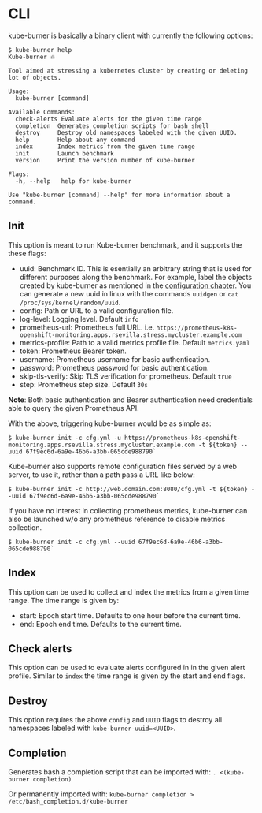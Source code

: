 # CLI
kube-burner is basically a binary client with currently the following options:

```console
$ kube-burner help
Kube-burner 🔥

Tool aimed at stressing a kubernetes cluster by creating or deleting lot of objects.

Usage:
  kube-burner [command]

Available Commands:
  check-alerts Evaluate alerts for the given time range
  completion  Generates completion scripts for bash shell
  destroy     Destroy old namespaces labeled with the given UUID.
  help        Help about any command
  index       Index metrics from the given time range
  init        Launch benchmark
  version     Print the version number of kube-burner

Flags:
  -h, --help   help for kube-burner

Use "kube-burner [command] --help" for more information about a command.
```

## Init

This option is meant to run Kube-burner benchmark, and it supports the these flags:

  - uuid: Benchmark ID. This is esentially an arbitrary string that is used for different purposes along the benchmark. For example, label the objects created by kube-burner as mentioned in the [configuration chapter](configuration/#Default-labels). You can generate a new uuid in linux with the commands `uuidgen` or `cat /proc/sys/kernel/random/uuid`.
  - config: Path or URL to a valid configuration file.
  - log-level: Logging level. Default `info`
  - prometheus-url: Prometheus full URL. i.e. `https://prometheus-k8s-openshift-monitoring.apps.rsevilla.stress.mycluster.example.com`
  - metrics-profile: Path to a valid metrics profile file. Default `metrics.yaml`
  - token: Prometheus Bearer token.
  - username: Prometheus username for basic authentication.
  - password: Prometheus password for basic authentication.
  - skip-tls-verify: Skip TLS verification for prometheus. Default `true`
  - step: Prometheus step size. Default `30s`

**Note**: Both basic authentication and Bearer authentication need credentials able to query the given Prometheus API.

With the above, triggering kube-burner would be as simple as:

```console
$ kube-burner init -c cfg.yml -u https://prometheus-k8s-openshift-monitoring.apps.rsevilla.stress.mycluster.example.com -t ${token} --uuid 67f9ec6d-6a9e-46b6-a3bb-065cde988790`
```

Kube-burner also supports remote configuration files served by a web server, to use it, rather than a path pass a URL like below:

```console
$ kube-burner init -c http://web.domain.com:8080/cfg.yml -t ${token} --uuid 67f9ec6d-6a9e-46b6-a3bb-065cde988790`
```

If you have no interest in collecting prometheus metrics, kube-burner can also be launched w/o any prometheus reference to disable metrics collection.

```console
$ kube-burner init -c cfg.yml --uuid 67f9ec6d-6a9e-46b6-a3bb-065cde988790`
```

## Index

This option can be used to collect and index the metrics from a given time range. The time range is given by:

  - start: Epoch start time. Defaults to one hour before the current time.
  - end: Epoch end time. Defaults to the current time.

## Check alerts

This option can be used to evaluate alerts configured in in the given alert profile. Similar to `index` the time range is given by the start and end flags.

## Destroy

This option requires the above `config` and `UUID` flags to destroy all namespaces labeled with `kube-burner-uuid=<UUID>`.

## Completion
Generates bash a completion script that can be imported with:
`. <(kube-burner completion)`

Or permanently imported with:
`kube-burner completion > /etc/bash_completion.d/kube-burner`
